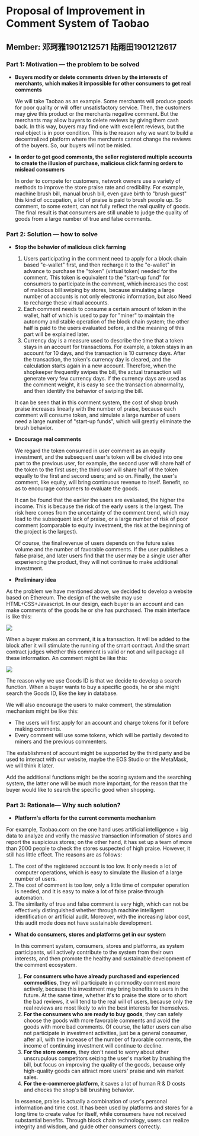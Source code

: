 # Proposal of Improvement in Comment System of Taobao

## Member: 邓珂雅1901212571        陆雨田1901212617

### Part 1: Motivation — the problem to be solved

- **Buyers modify or delete comments driven by the interests of merchants, which makes it impossible for other consumers to get real comments**

  We will take Taobao as an example. Some merchants will produce goods for poor quality or will offer unsatisfactory service. Then, the customers may give this product or the merchants negative comment. But the merchants may allow buyers to delete reviews by giving them cash back. In this way, buyers may find one with excellent reviews, but the real object is in poor condition. This is the reason why we want to build a decentralized platform where the merchants  cannot change the reviews of the buyers. So, our buyers will not be misled.

- **In order to get good comments, the seller registered multiple accounts to create the illusion of purchase, malicious click farming orders to mislead consumers**

  In order to  compete for customers, network owners use a variety of methods to improve the store praise rate and credibility. For example, machine brush bill, manual brush bill, even gave birth to "brush guest" this kind of occupation, a lot of praise is paid to brush people up. So comment, to some extent, can not fully reflect the real quality of goods. The final result is that consumers are still unable to judge the quality of goods from a large number of true and false comments.

### Part 2: Solution — how to solve

- **Stop the behavior of malicious click farming**

  1. Users participating in the comment need to apply for a block chain based "e-wallet" first, and then recharge it to the "e-wallet" in advance to purchase the "token" (virtual token) needed for the comment. This token is equivalent to the "start-up fund" for consumers to participate in the comment, which increases the cost of malicious bill swiping by stores, because simulating a large number of accounts is not only electronic information, but also Need to recharge these virtual accounts.
  2. Each comment needs to consume a certain amount of token in the wallet, half of which is used to pay for "miner" to maintain the autonomy and stable operation of the block chain system; the other half is paid to the users evaluated before, and the meaning of this part will be explained later.
  3. Currency day is a measure used to describe the time that a token stays in an account for
     transactions. For example, a token stays in an account for 10 days, and the transaction is 10 currency days. After the transaction, the token's currency day is cleared, and the calculation starts again in a new account. Therefore, when the shopkeeper frequently swipes the bill, the actual transaction will generate very few currency days. If the currency days are used as the comment weight, it is easy to see the transaction abnormality, and then identify the behavior of swiping the bill.

  It can be seen that in this comment system, the cost of shop brush praise increases linearly
  with the number of praise, because each comment will consume token, and simulate a large number of users need a large number of "start-up funds", which will greatly eliminate the brush behavior.

- **Encourage real comments**

  We regard the token consumed in user comment as an equity investment, and the subsequent user's token will be divided into one part to the previous user, for example, the second user will share half of the token to the first user; the third user will share half of the token equally to the first and second users; and so on. Finally, the user's comment, like equity, will bring continuous revenue to itself. Benefit, so as to encourage consumers to evaluate the goods.

  It can be found that the earlier the users are evaluated, the higher the income. This is
  because the risk of the early users is the largest. The risk here comes from the uncertainty of the comment trend, which may lead to the subsequent lack of praise, or a large number of risk of poor comment (comparable to equity investment, the risk at the beginning of the project is the largest).

  Of course, the final revenue of users depends on the future sales volume and the number of favorable comments. If the user publishes a false praise, and later users find that the user may be a single user after experiencing the product, they will not continue to make additional investment.

-  **Preliminary idea**

  As the problem we have mentioned above, we decided to develop a website based on Ethereum. The design of the website may use HTML+CSS+Javascript. In our design, each buyer is an account and can make comments of the goods he or she has purchased. The main interface is like this:

  ![](https://github.com/YutianNancy/PHBS_BlockChain_2019/blob/master/Project/Figure%201.jpg)

  When a buyer makes an comment, it is a transaction. It will be added to the block after it will stimulate the running of the smart contract. And the smart contract judges whether this comment is valid or not and will package all these information. An comment might be like this:

  ![](https://github.com/YutianNancy/PHBS_BlockChain_2019/blob/master/Project/Figure%202.jpg)

  The reason why we use Goods ID is that we decide to develop a search function. When a buyer wants to buy a specific goods, he or she might search the Goods ID, like the key in database.

  We will also encourage the users to make comment, the stimulation mechanism might be like this:

  - The users will first apply for an account and charge tokens for it before making
    comments.
  - Every comment will use some tokens, which will be partially devoted to miners and the
    previous commenters.

  The establishment of account might be supported by the third party and be used to interact with our website, maybe the EOS Studio or the MetaMask, we will think it later.

  Add the additional functions might be the scoring system and the searching system, the latter one will be much more important, for the reason that the buyer would like to search the specific good when shopping.

### **Part 3: Rationale— Why such solution?**

-  **Platform's efforts for the current comments mechanism**

  For example, Taobao.com on the one hand uses artificial intelligence + big data to analyze
  and verify the massive transaction information of stores and report the suspicious stores; on the other hand, it has set up a team of more than 2000 people to check the stores suspected of high praise. However, it still has little effect. The reasons are as follows:

  1. The cost of the registered account is too low. It only needs a lot of computer operations, which is easy to simulate the illusion of a large number of users.
  2. The cost of comment is too low, only a little time of computer operation is needed, and it is easy to make a lot of false praise through automation.
  3. The similarity of true and false comment is very high, which can not be effectively distinguished whether through machine intelligent identification or artificial audit. Moreover, with the increasing labor cost, this audit mode does not have sustainable development.

- **What do consumers, stores and platforms get in our system**

  In this comment system, consumers, stores and platforms, as system participants, will actively contribute to the system from their own interests, and then promote the healthy
  and sustainable development of the comment ecosystem.

  1. **For consumers who have already purchased and experienced commodities**, they will participate in commodity comment more actively, because this investment may bring benefits to users in the future. At the same time, whether it's to praise the store or to short the bad reviews, it will tend to the real will of users, because only the real reviews are most likely to win the best interests for themselves.
  2. **For the consumers who are ready to buy goods**, they can safely choose the goods with more favorable comments and avoid the goods with more bad comments. Of course, the latter users can also not participate in investment activities, just be a general consumer, after all, with the increase of the number of favorable comments, the income of continuing investment will continue to decline.
  3. **For the store owners**, they don't need to worry about other unscrupulous competitors seizing the user's market by brushing the bill, but focus on improving the quality of the goods, because only high-quality goods can attract more users' praise and win market sales.
  4. **For the e-commerce platform**, it saves a lot of human R & D costs and checks the shop's bill brushing behavior.

  In essence, praise is actually a combination of user's personal information and time cost. It has been used by platforms and stores for a long time to create value for itself, while  consumers have not received substantial benefits. Through block chain technology, users can realize integrity and wisdom, and guide other consumers correctly.